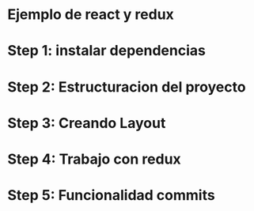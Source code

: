 # Ejemplo de react y redux

# Step 1: instalar dependencias
# Step 2: Estructuracion del proyecto
# Step 3: Creando Layout
# Step 4: Trabajo con redux
# Step 5: Funcionalidad commits
